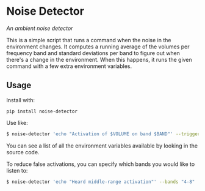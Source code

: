 # Noise Detector

*An ambient noise detector*

This is a simple script that runs a command when the noise in the
environment changes. It computes a running average of the volumes
per frequency band and standard deviations per band to figure out
when there's a change in the environment. When this happens, it
runs the given command with a few extra environment variables.

## Usage

Install with:

```
pip install noise-detector
```

Use like:

```bash
$ noise-detector 'echo "Activation of $VOLUME on band $BAND"' --trigger-volume 3.5
```

You can see a list of all the environment variables available by
looking in the source code.

To reduce false activations, you can specify which bands you would like to listen to:

```bash
$ noise-detector 'echo "Heard middle-range activation"' --bands "4-8"
```
